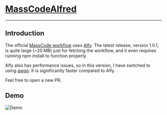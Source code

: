 # [MassCodeAlfred](https://github.com/viethung0823/MassCodeAlfred)

---

## Introduction
The official [MassCode workflow](https://github.com/massCodeIO/assistant-alfred) uses [Alfy](https://github.com/sindresorhus/alfy). The latest release, version 1.0.1, is quite large (~20 MB) just for fetching the workflow, and it even requires running npm install to function properly.

Alfy also has performance issues, so in this version, I have switched to using [awgo](https://github.com/deanishe/awgo). It is significantly faster compared to Alfy.

Feel free to open a new PR.

## Demo

![Demo](https://raw.githubusercontent.com/viethung0823/MassCodeAlfred/main/demo.gif)